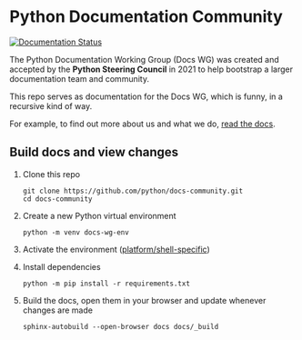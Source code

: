 # Python Documentation Community

[![Documentation Status](https://readthedocs.org/projects/docs-community/badge/?version=latest)](https://docs-community.readthedocs.io/en/latest/?badge=latest)

The Python Documentation Working Group (Docs WG) was created and accepted by the **Python Steering Council** in 2021
to help bootstrap a larger documentation team and community.

This repo serves as documentation for the Docs WG, which is funny, in a recursive kind of way.

For example, to find out more about us and what we do, [read the docs](https://docs-community.readthedocs.io/en/latest/).

## Build docs and view changes

1. Clone this repo

   ```console
   git clone https://github.com/python/docs-community.git
   cd docs-community
   ```

2. Create a new Python virtual environment

   ```console
   python -m venv docs-wg-env
   ```

3. Activate the environment ([platform/shell-specific](https://docs.python.org/3/tutorial/venv.html#creating-virtual-environments))

4. Install dependencies

   ```console
   python -m pip install -r requirements.txt
   ```
5. Build the docs, open them in your browser and update whenever changes are made

   ```console
   sphinx-autobuild --open-browser docs docs/_build
   ```
